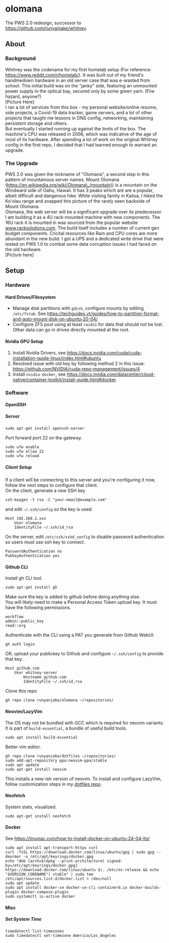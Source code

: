 # olomana
The PWS 2.0 redesign, successor to https://github.com/runyanjake/whitney.

## About

### Background
Whitney was the codename for my first homelab setup (For reference: https://www.reddit.com/r/homelab/). It was built out of my friend's handmedown hardware in an old server case that was e-wasted from school. This initial build was on the "janky" side, featuring an unmounted power supply in the optical bay, secured only by some green yarn. (Fire hazard, anyone?)  
[Picture Here]  
I ran a lot of services from this box - my personal website/online resume, side projects, a Covid-19 data tracker, game servers, and a lot of other projects that taught me lessons in DNS config, networking, maintaining persistent storage and others.  
But eventually I started running up against the limits of the box. The machine's CPU was released in 2008, which was indicative of the age of most of its hardware. After spending a lot of work on the original Whitney config in the first repo, I decided that I had learned enough to warrant an upgrade.

### The Upgrade
PWS 2.0 was given the nickname of "Olomana", a second step in this pattern of mountainous server names. Mount Olomana (https://en.wikipedia.org/wiki/Olomana\_(mountain)) is a mountain on the Windward side of Oahu, Hawaii. It has 3 peaks which are are a popular, albeit difficult and dangerous hike. While visiting family in Kailua, I hiked the Ko'olau range and snapped this picture of the rarely seen backside of Mount Olomana.  
Olomana, the web server will be a significant upgrade over its predecessor. I am building it as a 4U rack-mounted machine with new components. The 16U rack it is mounted in was sourced from the popular website www.racksolutions.com. The build itself includes a number of current gen budget components. Cricital resources like Ram and CPU cores are more abundant in the new build. I got a UPS and a dedicated write drive that were tested on PWS 1.0 to combat some data corruption issues I had faced on the old hardware.  
[Picture here]

## Setup

### Hardware

#### Hard Drives/Filesystem
- Manage disk partitions with `gdisk`, configure mounts by editing `/etc/fstab`. See https://techguides.yt/guides/how-to-partition-format-and-auto-mount-disk-on-ubuntu-20-04/  
- Configure ZFS pool using at least `raidz1` for data that should not be lost. Other data can go in drives directly mounted at the root.

#### Nvidia GPU Setup
1. Install Nvidia Drivers, see https://docs.nvidia.com/cuda/cuda-installation-guide-linux/index.html#ubuntu  
2. Resolved issue with old key by following method 2 in this issue: https://github.com/NVIDIA/cuda-repo-management/issues/4  
3. Install `nvidia-docker`, see https://docs.nvidia.com/datacenter/cloud-native/container-toolkit/install-guide.html#docker

### Software

#### OpenSSH

##### Server
```
sudo apt-get install openssh-server
```
Port forward port 22 on the gateway.
```
sudo ufw enable
sudo ufw allow 22
sudo ufw reload
```

##### Client Setup
If a client will be connecting to this server and you're configuring it now, follow the next steps to configure that client.  
On the client, generate a new SSH key
```
ssh-keygen -t rsa -C "your-email@example.com"
```
and edit `~/.ssh/config` so the key is used.
```
Host 192.168.1.xxx
    User olomana
    IdentityFile ~/.ssh/id_rsa
```
On the server, edit `/etc/ssh/sshd_config` to disable password authentication so users must use ssh key to connect.
```
PasswordAuthentication no
PubkeyAuthentication yes
```

#### Github CLI
Install gh CLI tool.
```
sudo apt-get install gh
```
Make sure the key is added to github before doing anything else.  
You will likely need to make a Personal Access Token upload key. It must have the following permissions.
```
workflow
admin::public_key
read::org
```
Authenticate with the CLI using a PAT you generate from Github WebUI:
```
gh auth login
```
OR, upload your publickey to Github and configure `~/.ssh/config` to provide that key.
```
Host github.com
	User whitney-server
        Hostname github.com
        IdentityFile ~/.ssh/id_rsa
```
Clone this repo
```
gh repo clone runyanjake/olomana ~/repositories/
```

#### Neovim/LazyVim
The OS may not be bundled with GCC which is required for neovim variants. It is part of `build-essential`, a bundle of useful build tools.
```
sudo apt install build-essential
```

Better vim editor.
```
gh repo clone runyanjake/dotfiles ~/repositories/
sudo add-apt-repository ppa:neovim-ppa/stable
sudo apt update
sudo apt-get install neovim
```
This installs a new-ish version of neovim. To install and configure LazyVim, follow customization steps in my [dotfiles repo](https://github.com/runyanjake/dotfiles/tree/main/neovim).

#### Neofetch
System stats, visualized.
```
sudo apt-get install neofetch
```

#### Docker
See https://linuxiac.com/how-to-install-docker-on-ubuntu-24-04-lts/
```
sudo apt install apt-transport-https curl
curl -fsSL https://download.docker.com/linux/ubuntu/gpg | sudo gpg --dearmor -o /etc/apt/keyrings/docker.gpg
echo "deb [arch=$(dpkg --print-architecture) signed-by=/etc/apt/keyrings/docker.gpg] https://download.docker.com/linux/ubuntu $(. /etc/os-release && echo "$VERSION_CODENAME") stable" | sudo tee /etc/apt/sources.list.d/docker.list > /dev/null
sudo apt update
sudo apt install docker-ce docker-ce-cli containerd.io docker-buildx-plugin docker-compose-plugin
sudo systemctl is-active docker
```

#### Misc

##### Set System Time
```
timedatectl list-timezones
sudo timedatectl set-timezone America/Los_Angeles
```
